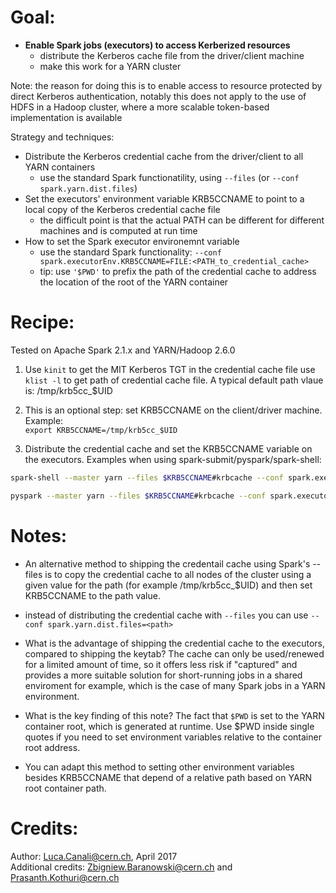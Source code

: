 # Goal: 
* **Enable Spark jobs (executors) to access Kerberized resources**
  * distribute the Kerberos cache file from the driver/client machine
  * make this work for a YARN cluster 

Note: the reason for doing this is to enable access to resource protected by direct Kerberos authentication, notably this does not apply to the use of HDFS in a Hadoop cluster, where a more scalable token-based implementation is available

Strategy and techniques:

* Distribute the Kerberos credential cache from the driver/client to all YARN containers
   * use the standard Spark functionatility, using `--files` (or `--conf spark.yarn.dist.files`)
* Set the executors' environment variable KRB5CCNAME to point to a local copy of the Kerberos credential cache file
   * the difficult point is that the actual PATH can be different for different machines and is computed at run time
* How to set the Spark executor environemnt variable 
   * use the standard Spark functionality: `--conf spark.executorEnv.KRB5CCNAME=FILE:<PATH_to_credential_cache>`
   * tip: use `'$PWD'` to prefix the path of the credential cache to address the location of the root of the YARN container
    
   
   
# Recipe:
Tested on Apache Spark 2.1.x and YARN/Hadoop 2.6.0

1. Use `kinit` to get the MIT Kerberos TGT in the credential cache file
use `klist -l` to get path of credential cache file. A typical default path vlaue is: /tmp/krb5cc_$UID

2. This is an optional step: set KRB5CCNAME on the client/driver machine. Example:  
`export KRB5CCNAME=/tmp/krb5cc_$UID`

3. Distribute the credential cache and set the KRB5CCNAME variable on the executors. Examples when using spark-submit/pyspark/spark-shell:  

```bash
spark-shell --master yarn --files $KRB5CCNAME#krbcache --conf spark.executorEnv.KRB5CCNAME='FILE:$PWD/krbcache'

pyspark --master yarn --files $KRB5CCNAME#krbcache --conf spark.executorEnv.KRB5CCNAME='FILE:$PWD/krbcache'
```

   
   
# Notes: 
    
* An alternative method to shipping the credentail cache using Spark's --files is to copy the credential cache to all nodes of the cluster using a given value for the path (for example /tmp/krb5cc_$UID) and then set KRB5CCNAME to the path value.
    
* instead of distributing the credential cache with `--files` you can use `--conf spark.yarn.dist.files=<path>`

* What is the advantage of shipping the credential cache to the executors, compared to shipping the keytab? The cache can only be used/renewed for a limited amount of time, so it offers less risk if "captured" and provides a more suitable solution for short-running jobs in a shared enviroment for example, which is the case of many Spark jobs in a YARN environment.

* What is the key finding of this note? The fact that `$PWD` is set to the YARN container root, which is generated at runtime. Use $PWD inside single quotes if you need to set environment variables relative to the container root address.

* You can adapt this method to setting other environment variables besides KRB5CCNAME that depend of a relative path based on YARN root container path.
   
   
# Credits:
   
Author: Luca.Canali@cern.ch, April 2017  
Additional credits: Zbigniew.Baranowski@cern.ch and Prasanth.Kothuri@cern.ch


